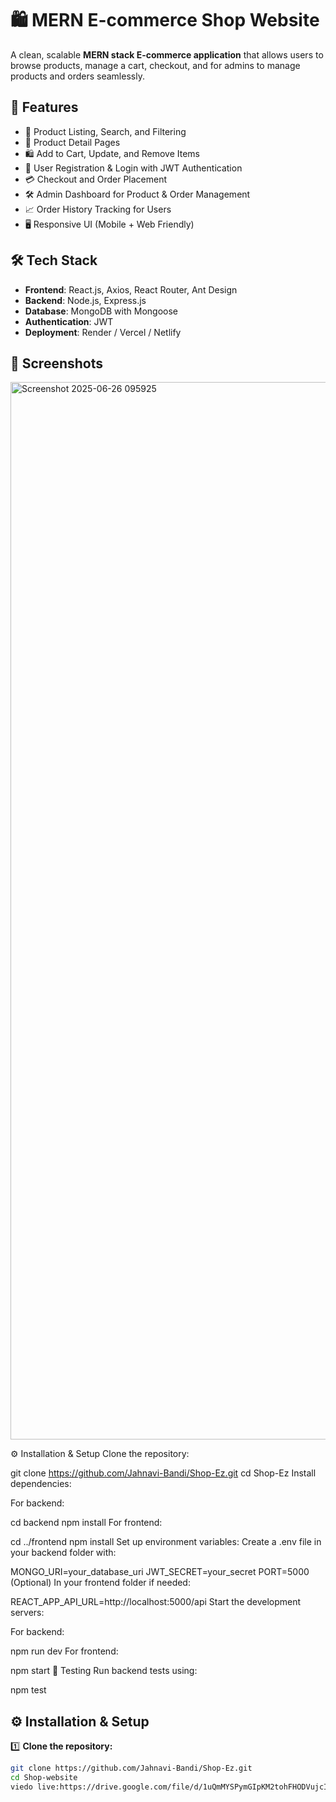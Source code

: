 # 🛍️ MERN E-commerce Shop Website

A clean, scalable **MERN stack E-commerce application** that allows users to browse products, manage a cart, checkout, and for admins to manage products and orders seamlessly.

## 🚀 Features

- 🛒 Product Listing, Search, and Filtering
- 📄 Product Detail Pages
- 🛍️ Add to Cart, Update, and Remove Items
- 🔐 User Registration & Login with JWT Authentication
- 💳 Checkout and Order Placement
- 🛠️ Admin Dashboard for Product & Order Management
- 📈 Order History Tracking for Users
- 🖥️ Responsive UI (Mobile + Web Friendly)

## 🛠️ Tech Stack

- **Frontend**: React.js, Axios, React Router, Ant Design
- **Backend**: Node.js, Express.js
- **Database**: MongoDB with Mongoose
- **Authentication**: JWT
- **Deployment**: Render / Vercel / Netlify

## 📸 Screenshots

<img width="2879" height="1692" alt="Screenshot 2025-06-26 095925" src="https://github.com/user-attachments/assets/6f06d939-11a1-41ee-8bc5-12154f12437f" />

⚙️ Installation & Setup
Clone the repository:


git clone https://github.com/Jahnavi-Bandi/Shop-Ez.git
cd Shop-Ez
Install dependencies:

For backend:


cd backend
npm install
For frontend:


cd ../frontend
npm install
Set up environment variables:
Create a .env file in your backend folder with:


MONGO_URI=your_database_uri
JWT_SECRET=your_secret
PORT=5000
(Optional) In your frontend folder if needed:


REACT_APP_API_URL=http://localhost:5000/api
Start the development servers:

For backend:


npm run dev
For frontend:


npm start
🧪 Testing
Run backend tests using:


npm test


## ⚙️ Installation & Setup

1️⃣ **Clone the repository:**

```bash
git clone https://github.com/Jahnavi-Bandi/Shop-Ez.git
cd Shop-website
viedo live:https://drive.google.com/file/d/1uQmMYSPymGIpKM2tohFHODVujcIs6tWE/view?usp=sharing
